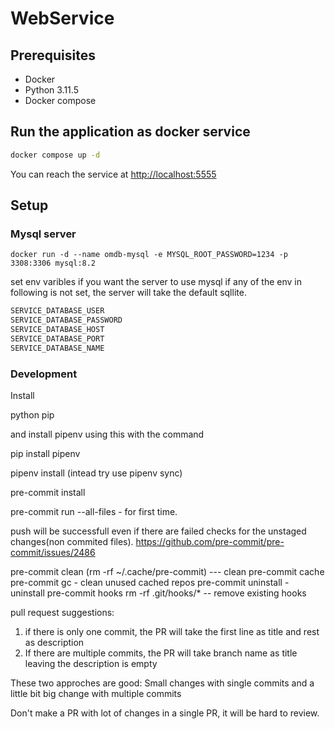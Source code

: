 # WebService

## Prerequisites

- Docker
- Python 3.11.5
- Docker compose

## Run the application as docker service

```bash
docker compose up -d
```

You can reach the service at [http://localhost:5555](http://localhost:5555)

## Setup



### Mysql server

`docker run -d --name omdb-mysql -e MYSQL_ROOT_PASSWORD=1234 -p 3308:3306 mysql:8.2`

set env varibles if you want the server to use mysql if any of the env in following is not set, the server will take the default sqllite.

```bash
SERVICE_DATABASE_USER
SERVICE_DATABASE_PASSWORD
SERVICE_DATABASE_HOST
SERVICE_DATABASE_PORT
SERVICE_DATABASE_NAME
```

### Development

Install

python
pip

and install pipenv using this with the command

pip install pipenv


pipenv install (intead try use pipenv sync)

pre-commit install

pre-commit run --all-files - for first time.

push will be successfull even if there are failed checks for the unstaged changes(non commited files).
https://github.com/pre-commit/pre-commit/issues/2486

pre-commit clean (rm -rf ~/.cache/pre-commit)  --- clean pre-commit cache
pre-commit gc - clean unused cached repos
pre-commit uninstall - uninstall pre-commit hooks
rm -rf .git/hooks/* -- remove existing hooks


pull request suggestions:
1. if there is only one commit, the PR will take the first line as title and rest as description
2. If there are multiple commits, the PR will take branch name as title leaving the description is empty

These two approches are good:
Small changes with single commits
and a little bit big change with multiple commits

Don't make a PR with lot of changes in a single PR, it will be hard to review.

